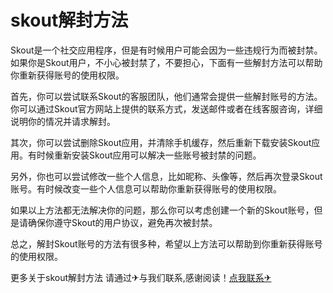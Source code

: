 # skout解封方法

Skout是一个社交应用程序，但是有时候用户可能会因为一些违规行为而被封禁。如果你是Skout用户，不小心被封禁了，不要担心，下面有一些解封方法可以帮助你重新获得账号的使用权限。

首先，你可以尝试联系Skout的客服团队，他们通常会提供一些解封账号的方法。你可以通过Skout官方网站上提供的联系方式，发送邮件或者在线客服咨询，详细说明你的情况并请求解封。

其次，你可以尝试删除Skout应用，并清除手机缓存，然后重新下载安装Skout应用。有时候重新安装Skout应用可以解决一些账号被封禁的问题。

另外，你也可以尝试修改一些个人信息，比如昵称、头像等，然后再次登录Skout账号。有时候改变一些个人信息可以帮助你重新获得账号的使用权限。

如果以上方法都无法解决你的问题，那么你可以考虑创建一个新的Skout账号，但是请确保你遵守Skout的用户协议，避免再次被封禁。

总之，解封Skout账号的方法有很多种，希望以上方法可以帮助到你重新获得账号的使用权限。

更多关于skout解封方法 请通过✈与我们联系,感谢阅读！[点我联系✈](https://help.G208.com)